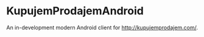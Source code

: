 KupujemProdajemAndroid
======================

An in-development modern Android client for http://kupujemprodajem.com/.
